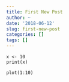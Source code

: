 ```yaml
---
title: First New Post
author: ~
date: '2018-06-12'
slug: first-new-post
categories: []
tags: []
---
```



```{r}
x <- 10
print(x)
```

```{r}
plot(1:10)
```